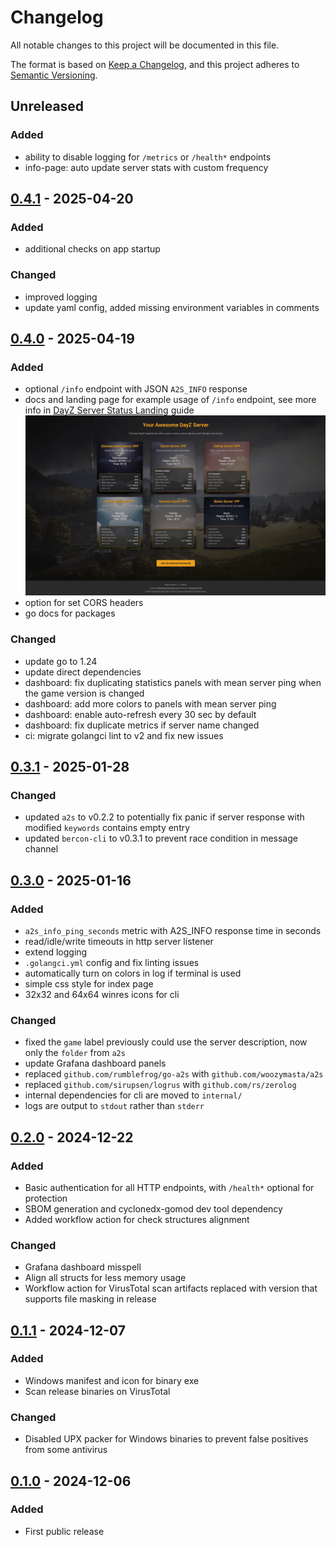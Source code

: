 # Changelog

All notable changes to this project will be documented in this file.

The format is based on [Keep a Changelog][],
and this project adheres to [Semantic Versioning][].

<!--
## Unreleased

### Added
### Changed
### Removed
-->

## Unreleased

### Added

* ability to disable logging for `/metrics` or `/health*` endpoints
* info-page: auto update server stats with custom frequency

## [0.4.1][] - 2025-04-20

### Added

* additional checks on app startup

### Changed

* improved logging
* update yaml config, added missing environment variables in comments

[0.4.1]: https://github.com/WoozyMasta/dayz-exporter/compare/v0.4.1...v0.4.0

## [0.4.0][] - 2025-04-19

### Added

* optional `/info` endpoint with JSON `A2S_INFO` response
* docs and landing page for example usage of `/info` endpoint,
  see more info in [DayZ Server Status Landing][landing guide] guide
  ![landing page]
* option for set CORS headers
* go docs for packages

### Changed

* update go to 1.24
* update direct dependencies
* dashboard: fix duplicating statistics panels with mean server ping when
  the game version is changed
* dashboard: add more colors to panels with mean server ping
* dashboard: enable auto-refresh every 30 sec by default
* dashboard: fix duplicate metrics if server name changed
* ci: migrate golangci lint to v2 and fix new issues

[landing guide]: https://github.com/WoozyMasta/dayz-exporter/blob/master/info-page/README.md
[landing page]: https://raw.githubusercontent.com/WoozyMasta/dayz-exporter/master/info-page/example.jpg
[0.4.0]: https://github.com/WoozyMasta/dayz-exporter/compare/v0.4.0...v0.3.1

## [0.3.1][] - 2025-01-28

### Changed

* updated `a2s` to v0.2.2 to potentially fix panic if server response with
  modified `keywords` contains empty entry
* updated `bercon-cli` to v0.3.1 to prevent race condition in message channel

[0.3.1]: https://github.com/WoozyMasta/dayz-exporter/compare/v0.3.0...v0.3.1

## [0.3.0][] - 2025-01-16

### Added

* `a2s_info_ping_seconds` metric with A2S_INFO response time in seconds
* read/idle/write timeouts in http server listener
* extend logging
* `.golangci.yml` config and fix linting issues
* automatically turn on colors in log if terminal is used
* simple css style for index page
* 32x32 and 64x64 winres icons for cli

### Changed

* fixed the `game` label previously could use the server description,
  now only the `folder` from `a2s`
* update Grafana dashboard panels
* replaced `github.com/rumblefrog/go-a2s` with `github.com/woozymasta/a2s`
* replaced `github.com/sirupsen/logrus` with `github.com/rs/zerolog`
* internal dependencies for cli are moved to `internal/`
* logs are output to `stdout` rather than `stderr`

[0.3.0]: https://github.com/WoozyMasta/dayz-exporter/compare/v0.2.0...v0.3.0

## [0.2.0][] - 2024-12-22

### Added

* Basic authentication for all HTTP endpoints,
  with `/health*` optional for protection
* SBOM generation and cyclonedx-gomod dev tool dependency
* Added workflow action for check structures alignment

### Changed

* Grafana dashboard misspell
* Align all structs for less memory usage
* Workflow action for VirusTotal scan artifacts replaced with version
  that supports file masking in release

[0.2.0]: https://github.com/WoozyMasta/dayz-exporter/compare/v0.1.1...v0.2.0

## [0.1.1][] - 2024-12-07

### Added

* Windows manifest and icon for binary exe
* Scan release binaries on VirusTotal

### Changed

* Disabled UPX packer for Windows binaries to prevent false
  positives from some antivirus

[0.1.1]: https://github.com/WoozyMasta/dayz-exporter/compare/v0.1.0...v0.1.1

## [0.1.0][] - 2024-12-06

### Added

* First public release

[0.1.0]: https://github.com/WoozyMasta/dayz-exporter/tree/v0.1.0

<!--links-->
[Keep a Changelog]: https://keepachangelog.com/en/1.1.0/
[Semantic Versioning]: https://semver.org/spec/v2.0.0.html
